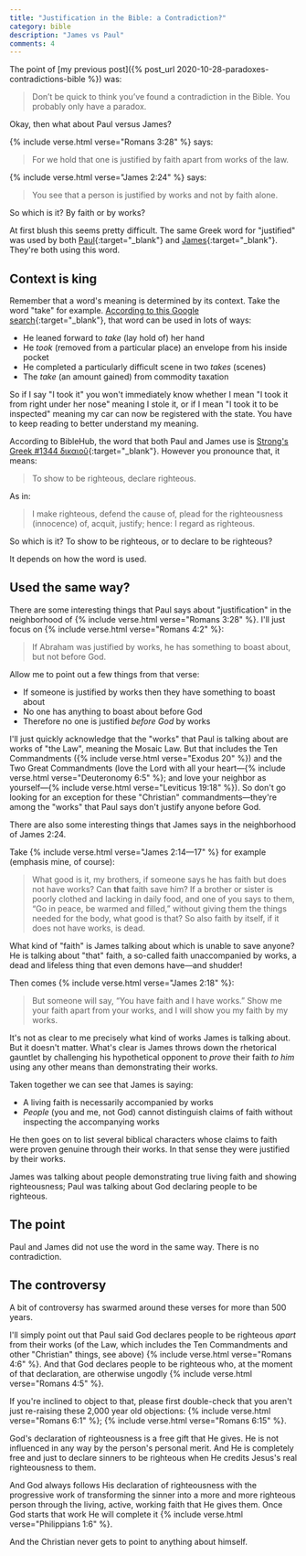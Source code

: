 ```yaml
---
title: "Justification in the Bible: a Contradiction?"
category: bible
description: "James vs Paul"
comments: 4
---
```

The point of [my previous post]({% post_url 2020-10-28-paradoxes-contradictions-bible %}) was:

> Don’t be quick to think you’ve found a contradiction in the Bible. You probably only have a paradox.

Okay, then what about Paul versus James?

{% include verse.html verse="Romans 3:28" %} says:

> For we hold that one is justified by faith apart from works of the law.

{% include verse.html verse="James 2:24" %} says:

> You see that a person is justified by works and not by faith alone.

So which is it? By faith or by works?

At first blush this seems pretty difficult. The same Greek word for "justified"
was used by both
[Paul](https://biblehub.com/interlinear/romans/3-28.htm){:target="_blank"}
and
[James](https://biblehub.com/interlinear/james/2-24.htm){:target="_blank"}.
They're both using this word.

## Context is king

Remember that a word's meaning is determined by its context. Take the word
"take" for example.
[According to this Google search](https://www.google.com/search?q=take+definition){:target="_blank"},
that word can be used in lots of ways:

* He leaned forward to _take_ (lay hold of) her hand
* He _took_ (removed from a particular place) an envelope from his inside pocket
* He completed a particularly difficult scene in two _takes_ (scenes)
* The _take_ (an amount gained) from commodity taxation

So if I say "I took it" you won't immediately know whether I mean "I took it
from right under her nose" meaning I stole it, or if I mean "I took it to be
inspected" meaning my car can now be registered with the state. You have to keep
reading to better understand my meaning.

According to BibleHub, the word that both Paul and James use is
[Strong's Greek #1344 δικαιοῦ](https://biblehub.com/greek/1344.htm){:target="_blank"}. However you pronounce that, it means:

> To show to be righteous, declare righteous.

As in:

> I make righteous, defend the cause of, plead for the righteousness (innocence)
  of, acquit, justify; hence: I regard as righteous.

So which is it? To show to be righteous, or to declare to be righteous?

It depends on how the word is used.

## Used the same way?

There are some interesting things that Paul says about "justification" in the
neighborhood of {% include verse.html verse="Romans 3:28" %}. I'll just focus on
{% include verse.html verse="Romans 4:2" %}:

> If Abraham was justified by works, he has something to boast about, but not
  before God.

Allow me to point out a few things from that verse:

* If someone is justified by works then they have something to boast about
* No one has anything to boast about before God
* Therefore no one is justified _before God_ by works

I'll just quickly acknowledge that the "works" that Paul is talking about are
works of "the Law", meaning the Mosaic Law. But that includes the Ten
Commandments ({% include verse.html verse="Exodus 20" %}) and the Two Great
Commandments (love the Lord with all your
heart&mdash;{% include verse.html verse="Deuteronomy 6:5" %}; and love your
neighbor as yourself&mdash;{% include verse.html verse="Leviticus 19:18" %}). So
don't go looking for an exception for these "Christian"
commandments&mdash;they're among the "works" that Paul says don't justify anyone
before God.

There are also some interesting things that James says in the neighborhood of
James 2:24.

Take {% include verse.html verse="James 2:14&mdash;17" %} for example (emphasis
mine, of course):

> What good is it, my brothers, if someone says he has faith but does not have
  works? Can **that** faith save him? If a brother or sister is poorly clothed
  and lacking in daily food, and one of you says to them, “Go in peace, be
  warmed and filled,” without giving them the things needed for the body, what
  good is that? So also faith by itself, if it does not have works, is dead.

What kind of "faith" is James talking about which is unable to save anyone? He
is talking about "that" faith, a so-called faith unaccompanied by works, a dead
and lifeless thing that even demons have&mdash;and shudder!

Then comes {% include verse.html verse="James 2:18" %}:

> But someone will say, “You have faith and I have works.” Show me your faith
  apart from your works, and I will show you my faith by my works.

It's not as clear to me precisely what kind of works James is talking about. But
it doesn't matter. What's clear is James throws down the rhetorical gauntlet by
challenging his hypothetical opponent to _prove_ their faith _to him_ using any
other means than demonstrating their works.

Taken together we can see that James is saying:

* A living faith is necessarily accompanied by works
* _People_ (you and me, not God) cannot distinguish claims of faith without
  inspecting the accompanying works

He then goes on to list several biblical characters whose claims to faith were
proven genuine through their works. In that sense they were justified by their
works.

James was talking about people demonstrating true living faith and showing
righteousness; Paul was talking about God declaring people to be righteous.

## The point

Paul and James did not use the word in the same way. There is no contradiction.

## The controversy

A bit of controversy has swarmed around these verses for more than 500 years.

I'll simply point out that Paul said God declares people to be righteous _apart_
from their works (of the Law, which includes the Ten Commandments and other
"Christian" things, see above) {% include verse.html verse="Romans 4:6" %}. And
that God declares people to be righteous who, at the moment of that
declaration, are otherwise ungodly {% include verse.html verse="Romans 4:5" %}.

If you're inclined to object to that, please first double-check that you aren't
just re-raising these 2,000 year old objections:
{% include verse.html verse="Romans 6:1" %};
{% include verse.html verse="Romans 6:15" %}.

God's declaration of righteousness is a free gift that He gives. He is not
influenced in any way by the person's personal merit. And He is completely free
and just to declare sinners to be righteous when He credits Jesus's real
righteousness to them.

And God always follows His declaration of righteousness with the progressive
work of transforming the sinner into a more and more righteous person through
the living, active, working faith that He gives them. Once God starts that work
He will complete it {% include verse.html verse="Philippians 1:6" %}.

And the Christian never gets to point to anything about himself.